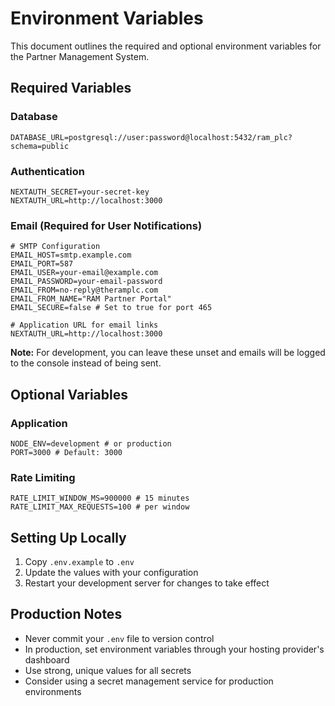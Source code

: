 # Environment Variables

This document outlines the required and optional environment variables for the Partner Management System.

## Required Variables

### Database
```
DATABASE_URL=postgresql://user:password@localhost:5432/ram_plc?schema=public
```

### Authentication
```
NEXTAUTH_SECRET=your-secret-key
NEXTAUTH_URL=http://localhost:3000
```

### Email (Required for User Notifications)
```
# SMTP Configuration
EMAIL_HOST=smtp.example.com
EMAIL_PORT=587
EMAIL_USER=your-email@example.com
EMAIL_PASSWORD=your-email-password
EMAIL_FROM=no-reply@theramplc.com
EMAIL_FROM_NAME="RAM Partner Portal"
EMAIL_SECURE=false # Set to true for port 465

# Application URL for email links
NEXTAUTH_URL=http://localhost:3000
```

**Note:** For development, you can leave these unset and emails will be logged to the console instead of being sent.

## Optional Variables

### Application
```
NODE_ENV=development # or production
PORT=3000 # Default: 3000
```

### Rate Limiting
```
RATE_LIMIT_WINDOW_MS=900000 # 15 minutes
RATE_LIMIT_MAX_REQUESTS=100 # per window
```

## Setting Up Locally

1. Copy `.env.example` to `.env`
2. Update the values with your configuration
3. Restart your development server for changes to take effect

## Production Notes

- Never commit your `.env` file to version control
- In production, set environment variables through your hosting provider's dashboard
- Use strong, unique values for all secrets
- Consider using a secret management service for production environments

